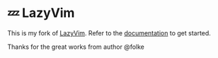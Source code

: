 # 💤 LazyVim

This is my fork of  [LazyVim](https://github.com/LazyVim/LazyVim).
Refer to the [documentation](https://lazyvim.github.io/installation) to get started.

Thanks for the great works from author @folke

